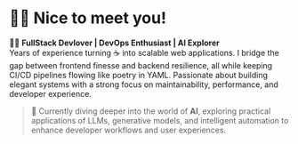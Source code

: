 # 👋🏻 Nice to meet you!

🥷🏻 **FullStack Devlover | DevOps Enthusiast | AI Explorer**  
Years of experience turning ☕ into scalable web applications. I bridge the gap between frontend finesse and backend resilience, all while keeping CI/CD pipelines flowing like poetry in YAML. Passionate about building elegant systems with a strong focus on maintainability, performance, and developer experience.

> 🤖 Currently diving deeper into the world of **AI**, exploring practical applications of LLMs, generative models, and intelligent automation to enhance developer workflows and user experiences.
